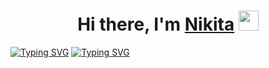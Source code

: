 <h1 align="center">Hi there, I'm <a href="https://daniilshat.ru/" target="_blank">Nikita</a> 
<img src="https://github.com/blackcater/blackcater/raw/main/images/Hi.gif" height="32"/></h1>
<a href="https://git.io/typing-svg"><img src="https://readme-typing-svg.herokuapp.com?font=Fira+Code&pause=1000&width=510&lines=Student+of+Physical+and+Computer+Sciences" alt="Typing SVG" /></a>
<a href="https://git.io/typing-svg"><img src="https://readme-typing-svg.herokuapp.com?font=Fira+Code&pause=1000&width=510&lines=Student+of+Physical+and+Computer+Sciences" alt="Typing SVG" /></a>
